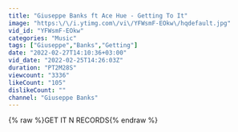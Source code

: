```yaml
---
title: "Giuseppe Banks ft Ace Hue - Getting To It"
image: "https:\/\/i.ytimg.com\/vi\/YFWsmF-EOkw\/hqdefault.jpg"
vid_id: "YFWsmF-EOkw"
categories: "Music"
tags: ["Giuseppe","Banks","Getting"]
date: "2022-02-27T14:10:36+03:00"
vid_date: "2022-02-25T14:26:03Z"
duration: "PT2M28S"
viewcount: "3336"
likeCount: "105"
dislikeCount: ""
channel: "Giuseppe Banks"
---
```

{% raw %}GET IT N RECORDS{% endraw %}
